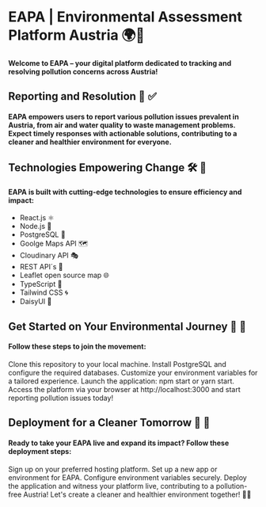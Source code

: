 # EAPA | Environmental Assessment Platform Austria 🌍🚯

#### Welcome to EAPA – your digital platform dedicated to tracking and resolving pollution concerns across Austria!

## Reporting and Resolution 📢 ✅

#### EAPA empowers users to report various pollution issues prevalent in Austria, from air and water quality to waste management problems. Expect timely responses with actionable solutions, contributing to a cleaner and healthier environment for everyone.

## Technologies Empowering Change 🛠️ 🌱

#### EAPA is built with cutting-edge technologies to ensure efficiency and impact:

- React.js ⚛️
- Node.js 🚀
- PostgreSQL 🐘
- Goolge Maps API 🗺️
- Cloudinary API 🎭
- REST API´s 🌟
- Leaflet open source map 🌐
- TypeScript 🧪
- Tailwind CSS 🌀
- DaisyUI 🌼

## Get Started on Your Environmental Journey 🌿 🌟

#### Follow these steps to join the movement:

Clone this repository to your local machine.
Install PostgreSQL and configure the required databases.
Customize your environment variables for a tailored experience.
Launch the application: npm start or yarn start.
Access the platform via your browser at http://localhost:3000 and start reporting pollution issues today!

## Deployment for a Cleaner Tomorrow 🚀 🌅

#### Ready to take your EAPA live and expand its impact? Follow these deployment steps:

Sign up on your preferred hosting platform.
Set up a new app or environment for EAPA.
Configure environment variables securely.
Deploy the application and witness your platform live, contributing to a pollution-free Austria!
Let's create a cleaner and healthier environment together! 🌟🌿
